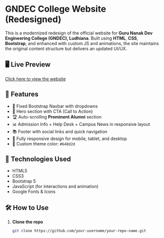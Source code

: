 # GNDEC College Website (Redesigned)

This is a modernized redesign of the official website for **Guru Nanak Dev Engineering College (GNDEC), Ludhiana**. Built using **HTML**, **CSS**, **Bootstrap**, and enhanced with custom JS and animations, the site maintains the original content structure but delivers an updated UI/UX.

## 🖥️ Live Preview
[Click here to view the website]([https://your-github-username.github.io/your-repo-name](https://abhishekrajput55.github.io/4weeks-Training-Project/))

## 🎯 Features

- 📌 Fixed Bootstrap Navbar with dropdowns
- 🎯 Hero section with CTA (Call to Action)
- 🏆 Auto-scrolling **Prominent Alumni** section
- 📊 Admission Info + Help Desk + Campus News in responsive layout
- 📚 Footer with social links and quick navigation
- 📱 Fully responsive design for mobile, tablet, and desktop
- 🎨 Custom theme color: `#648d2d`

## 🚀 Technologies Used

- HTML5  
- CSS3  
- Bootstrap 5  
- JavaScript (for interactions and animation)  
- Google Fonts & Icons  

## 🛠️ How to Use

1. **Clone the repo**  
   ```bash
   git clone https://github.com/your-username/your-repo-name.git
